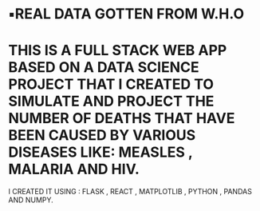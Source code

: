 <h1>▪︎REAL DATA GOTTEN FROM W.H.O</h1>
<h1>THIS IS A FULL STACK WEB APP BASED ON A DATA SCIENCE PROJECT THAT I CREATED TO SIMULATE AND PROJECT THE  NUMBER OF DEATHS THAT HAVE BEEN CAUSED BY VARIOUS DISEASES LIKE: MEASLES , MALARIA AND HIV. </h1>
I CREATED IT USING : FLASK , REACT , MATPLOTLIB , PYTHON , PANDAS AND NUMPY.
